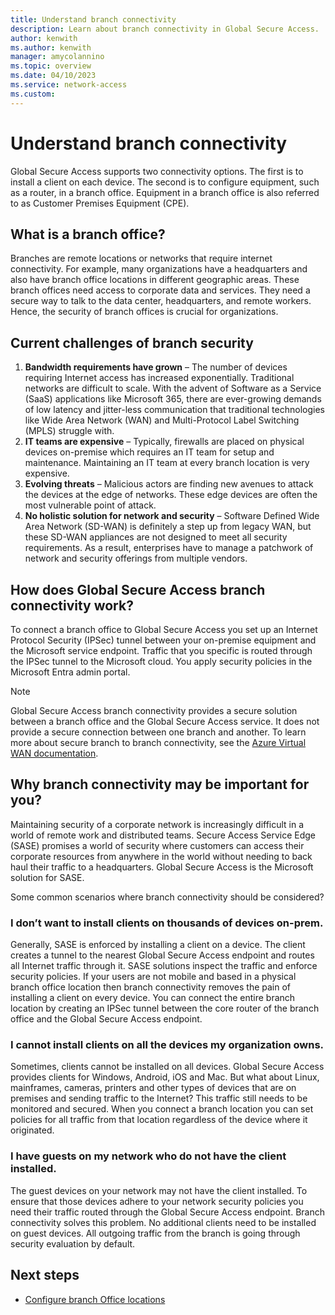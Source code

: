```yaml
---
title: Understand branch connectivity
description: Learn about branch connectivity in Global Secure Access.
author: kenwith
ms.author: kenwith
manager: amycolannino
ms.topic: overview
ms.date: 04/10/2023
ms.service: network-access
ms.custom: 
---
```


# Understand branch connectivity
Global Secure Access supports two connectivity options. The first is to install a client on each device. The second is to configure equipment, such as a router, in a branch office. Equipment in a branch office is also referred to as Customer Premises Equipment (CPE).

## What is a branch office? 
Branches are remote locations or networks that require internet connectivity. For example, many organizations have a headquarters and also have branch office locations in different geographic areas. These branch offices need access to corporate data and services. They need a secure way to talk to the data center, headquarters, and remote workers. Hence, the security of branch offices is crucial for organizations.

## Current challenges of branch security 

1. **Bandwidth requirements have grown** – The number of devices requiring Internet access has increased exponentially. Traditional networks are difficult to scale. With the advent of Software as a Service (SaaS) applications like Microsoft 365, there are ever-growing demands of low latency and jitter-less communication that traditional technologies like Wide Area Network (WAN) and Multi-Protocol Label Switching (MPLS) struggle with. 
1. **IT teams are expensive** – Typically, firewalls are placed on physical devices on-premise which requires an IT team for setup and maintenance. Maintaining an IT team at every branch location is very expensive. 
1. **Evolving threats** – Malicious actors are finding new avenues to attack the devices at the edge of networks. These edge devices are often the most vulnerable point of attack.
1. **No holistic solution for network and security** – Software Defined Wide Area Network (SD-WAN) is definitely a step up from legacy WAN, but these SD-WAN appliances are not designed to meet all security requirements. As a result, enterprises have to manage a patchwork of network and security offerings from multiple vendors.  

## How does Global Secure Access branch connectivity work? 
To connect a branch office to Global Secure Access you set up an Internet Protocol Security (IPSec) tunnel between your on-premise equipment and the Microsoft service endpoint. Traffic that you specific is routed through the IPSec tunnel to the Microsoft cloud. You apply security policies in the Microsoft Entra admin portal.

> [!NOTE]
> Global Secure Access branch connectivity provides a secure solution between a branch office and the
> Global Secure Access service. It does not provide a secure connection between one branch and another.
> To learn more about secure branch to branch connectivity, see the [Azure Virtual WAN documentation](../virtual-wan/index.md).
 
## Why branch connectivity may be important for you? 
Maintaining security of a corporate network is increasingly difficult in a world of remote work and distributed teams. Secure Access Service Edge (SASE) promises a world of security where customers can access their corporate resources from anywhere in the world without needing to back haul their traffic to a headquarters. Global Secure Access is the Microsoft solution for SASE.

Some common scenarios where branch connectivity should be considered? 

### I don’t want to install clients on thousands of devices on-prem. 
Generally, SASE is enforced by installing a client on a device. The client creates a tunnel to the nearest Global Secure Access endpoint and routes all Internet traffic through it. SASE solutions inspect the traffic and enforce security policies. If your users are not mobile and based in a physical branch office location then branch connectivity removes the pain of installing a client on every device. You can connect the entire branch location by creating an IPSec tunnel between the core router of the branch office and the Global Secure Access endpoint.

### I cannot install clients on all the devices my organization owns.
Sometimes, clients cannot be installed on all devices. Global Secure Access provides clients for Windows, Android, iOS and Mac. But what about Linux, mainframes, cameras, printers and other types of devices that are on premises and sending traffic to the Internet? This traffic still needs to be monitored and secured. When you connect a branch location you can set policies for all traffic from that location regardless of the device where it originated.

### I have guests on my network who do not have the client installed.  
The guest devices on your network may not have the client installed. To ensure that those devices adhere to your network security policies you need their traffic routed through the Global Secure Access endpoint. Branch connectivity solves this problem. No additional clients need to be installed on guest devices. All outgoing traffic from the branch is going through security evaluation by default.  

## Next steps
- [Configure branch Office locations](how-to-configure-branch-office-locations.md)
